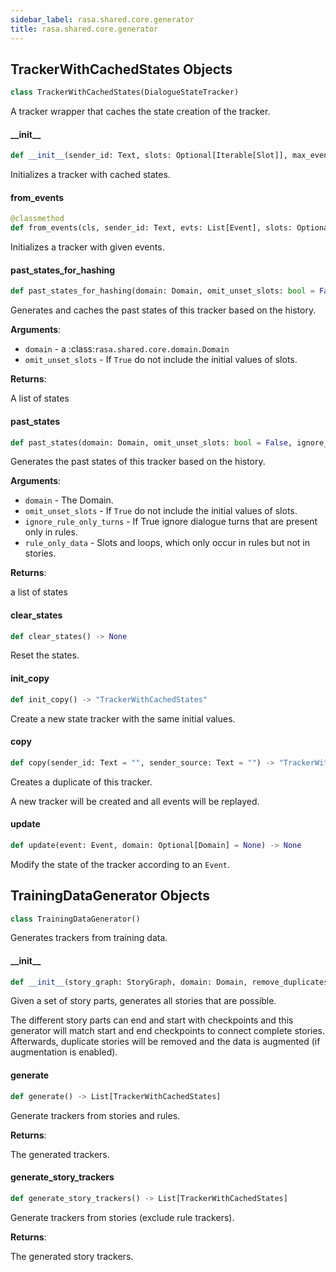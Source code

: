 ```yaml
---
sidebar_label: rasa.shared.core.generator
title: rasa.shared.core.generator
---
```

## TrackerWithCachedStates Objects

```python
class TrackerWithCachedStates(DialogueStateTracker)
```

A tracker wrapper that caches the state creation of the tracker.

#### \_\_init\_\_

```python
def __init__(sender_id: Text, slots: Optional[Iterable[Slot]], max_event_history: Optional[int] = None, domain: Optional[Domain] = None, is_augmented: bool = False, is_rule_tracker: bool = False) -> None
```

Initializes a tracker with cached states.

#### from\_events

```python
@classmethod
def from_events(cls, sender_id: Text, evts: List[Event], slots: Optional[Iterable[Slot]] = None, max_event_history: Optional[int] = None, sender_source: Optional[Text] = None, domain: Optional[Domain] = None, is_rule_tracker: bool = False) -> "TrackerWithCachedStates"
```

Initializes a tracker with given events.

#### past\_states\_for\_hashing

```python
def past_states_for_hashing(domain: Domain, omit_unset_slots: bool = False) -> Deque[FrozenState]
```

Generates and caches the past states of this tracker based on the history.

**Arguments**:

- `domain` - a :class:`rasa.shared.core.domain.Domain`
- `omit_unset_slots` - If `True` do not include the initial values of slots.
  

**Returns**:

  A list of states

#### past\_states

```python
def past_states(domain: Domain, omit_unset_slots: bool = False, ignore_rule_only_turns: bool = False, rule_only_data: Optional[Dict[Text, Any]] = None) -> List[State]
```

Generates the past states of this tracker based on the history.

**Arguments**:

- `domain` - The Domain.
- `omit_unset_slots` - If `True` do not include the initial values of slots.
- `ignore_rule_only_turns` - If True ignore dialogue turns that are present
  only in rules.
- `rule_only_data` - Slots and loops,
  which only occur in rules but not in stories.
  

**Returns**:

  a list of states

#### clear\_states

```python
def clear_states() -> None
```

Reset the states.

#### init\_copy

```python
def init_copy() -> "TrackerWithCachedStates"
```

Create a new state tracker with the same initial values.

#### copy

```python
def copy(sender_id: Text = "", sender_source: Text = "") -> "TrackerWithCachedStates"
```

Creates a duplicate of this tracker.

A new tracker will be created and all events
will be replayed.

#### update

```python
def update(event: Event, domain: Optional[Domain] = None) -> None
```

Modify the state of the tracker according to an ``Event``.

## TrainingDataGenerator Objects

```python
class TrainingDataGenerator()
```

Generates trackers from training data.

#### \_\_init\_\_

```python
def __init__(story_graph: StoryGraph, domain: Domain, remove_duplicates: bool = True, unique_last_num_states: Optional[int] = None, augmentation_factor: int = 50, tracker_limit: Optional[int] = None, use_story_concatenation: bool = True, debug_plots: bool = False)
```

Given a set of story parts, generates all stories that are possible.

The different story parts can end and start with checkpoints
and this generator will match start and end checkpoints to
connect complete stories. Afterwards, duplicate stories will be
removed and the data is augmented (if augmentation is enabled).

#### generate

```python
def generate() -> List[TrackerWithCachedStates]
```

Generate trackers from stories and rules.

**Returns**:

  The generated trackers.

#### generate\_story\_trackers

```python
def generate_story_trackers() -> List[TrackerWithCachedStates]
```

Generate trackers from stories (exclude rule trackers).

**Returns**:

  The generated story trackers.

